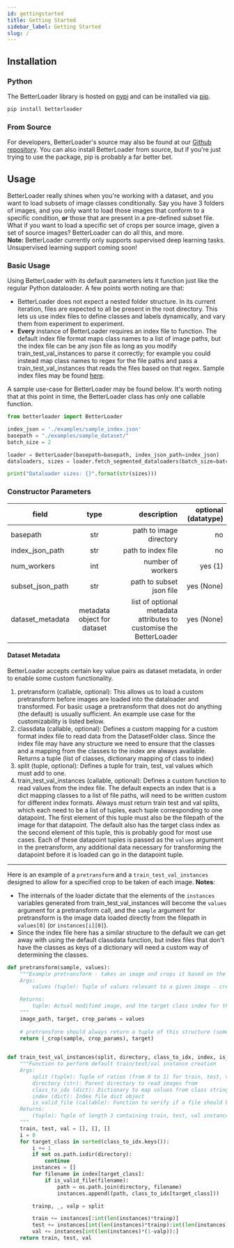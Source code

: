 ```yaml
---
id: gettingstarted
title: Getting Started
sidebar_label: Getting Started
slug: /
---
```


## Installation

### Python
The BetterLoader library is hosted on [pypi](https://pypi.org/) and can be installed via [pip](https://pip.pypa.io/en/stable/).
```bash
pip install betterloader
```

### From Source
For developers, BetterLoader's source may also be found at our [Github repository](https://github.com/BinItAI/BetterLoader). You can also install BetterLoader from source, but if you're just trying to use the package, pip is probably a far better bet.

## Usage
BetterLoader really shines when you're working with a dataset, and you want to load subsets of image classes conditionally. Say you have 3 folders of images, and you only want to load those images that conform to a specific condition, <b>or</b> those that are present in a pre-defined subset file. What if you want to load a specific set of crops per source image, given a set of source images? BetterLoader can do all this, and more.<br />
<b>Note:</b> BetterLoader currently only supports supervised deep learning tasks. Unsupervised learning support coming soon!

### Basic Usage
Using BetterLoader with its default parameters lets it function just like the regular Python dataloader. A few points worth noting are that:
- BetterLoader does not expect a nested folder structure. In its current iteration, files are expected to all be present in the root directory. This lets us use index files to define classes and labels dynamically, and vary them from experiment to experiment.
- <b>Every</b> instance of BetterLoader requires an index file to function. The default index file format maps class names to a list of image paths, but the index file can be any json file as long as you modify train_test_val_instances to parse it correctly; for example you could instead map class names to regex for the file paths and pass a train_test_val_instances that reads the files based on that regex. Sample index files may be found <a href="/docs/files">here</a>.

A sample use-case for BetterLoader may be found below. It's worth noting that at this point in time, the BetterLoader class has only one callable function.
```python
from betterloader import BetterLoader

index_json = './examples/sample_index.json'
basepath = "./examples/sample_dataset/"
batch_size = 2

loader = BetterLoader(basepath=basepath, index_json_path=index_json)
dataloaders, sizes = loader.fetch_segmented_dataloaders(batch_size=batch_size, transform=None)

print("Dataloader sizes: {}".format(str(sizes)))
```

### Constructor Parameters
| field        |      type      |   description | optional (datatype) |
| ------------- | :-----------: | -----: | -----------: |
| basepath      | str | path to image directory | no |
| index_json_path      | str | path to index file | no |
| num_workers      | int | number of workers | yes (1) |
| subset_json_path      | str | path to subset json file | yes (None) |
| dataset_metadata      |   metadata object for dataset    |   list of optional metadata attributes to customise the BetterLoader | yes (None) |

#### Dataset Metadata
BetterLoader accepts certain key value pairs as dataset metadata, in order to enable some custom functionality.
1. pretransform (callable, optional): This allows us to load a custom pretransform before images are loaded into the dataloader and transformed.
  For basic usage a pretransform that does not do anything (the default) is usually sufficient. An example use case for the customizability is listed below.
2. classdata (callable, optional): Defines a custom mapping for a custom format index file to read data from the DatasetFolder class.
  Since the index file may have any structure we need to ensure that the classes and a mapping from the classes to the index are always available.
  Returns a tuple (list of classes, dictionary mapping of class to index)
3. split (tuple, optional): Defines a tuple for train, test, val values which must add to one.
4. train_test_val_instances (callable, optional): Defines a custom function to read values from the index file.
  The default expects an index that is a dict mapping classes to a list of file paths, will need to be written custom for different index formats.
  Always must return train test and val splits, which each need to be a list of tuples, each tuple corresponding to one datapoint.
  The first element of this tuple must also be the filepath of the image for that datapoint.
  The default also has the target class index as the second element of this tuple, this is probably good for most use cases.
  Each of these datapoint tuples is passed as the `values` argument in the pretransform, any additional data necessary for transforming the datapoint before it is loaded can go in the datapoint tuple.

---

Here is an example of a `pretransform` and a `train_test_val_instances` designed to allow for a specified crop to be taken of each image.
<b>Notes</b>:

- The internals of the loader dictate that the elements of the `instances` variables generated from train_test_val_instances will become the `values` argument for a pretransform call, and the `sample` argument for pretransform is the image data loaded directly from the filepath in `values[0]` (or `instances[i][0]`).
- Since the index file here has a similar structure to the default we can get away with using the default classdata function, but index files that don't have the classes as keys of a dictionary will need a custom way of determining the classes.

```python
def pretransform(sample, values):
    """Example pretransform - takes an image and crops it based on the parameters defined in values
    Args:
        values (tuple): Tuple of values relevant to a given image - created by the train_test_val_instances function

    Returns:
        tuple: Actual modified image, and the target class index for that image
    """
    image_path, target, crop_params = values
    
    # pretransform should always return a tuple of this structure (some image data, some target class index)
    return (_crop(sample, crop_params), target)
    
```

```python
def train_test_val_instances(split, directory, class_to_idx, index, is_valid_file):
    """Function to perform default train/test/val instance creation
    Args:
        split (tuple): Tuple of ratios (from 0 to 1) for train, test, val values
        directory (str): Parent directory to read images from
        class_to_idx (dict): Dictionary to map values from class strings to index values
        index (dict): Index file dict object
        is_valid_file (callable): Function to verify if a file should be loaded
    Returns:
        (tuple): Tuple of length 3 containing train, test, val instances
    """
    train, test, val = [], [], []
    i = 0
    for target_class in sorted(class_to_idx.keys()):
        i += 1
        if not os.path.isdir(directory):
            continue
        instances = []
        for filename in index[target_class]:
            if is_valid_file(filename):
                path = os.path.join(directory, filename)
                instances.append((path, class_to_idx[target_class]))

        trainp, _, valp = split

        train += instances[:int(len(instances)*trainp)]
        test += instances[int(len(instances)*trainp):int(len(instances)*(1-valp))]
        val += instances[int(len(instances)*(1-valp)):]
    return train, test, val
```
